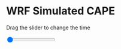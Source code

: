 <h1>WRF Simulated CAPE</h1>
<p>Drag the slider to change the time</p>

<div class="slidecontainer">
<input oninput='setImage(this)' class="slider" type="range" min="0" max="49" value="0" step="1" />
<img id='img'/>
</div>

<script>
var img = document.getElementById('img');
var img_array = ['/assets/images/wrf/cp_wrfout_d01_2020-04-13_12:00:00.png',
'/assets/images/wrf/cp_wrfout_d01_2020-04-13_13:00:00.png',
'/assets/images/wrf/cp_wrfout_d01_2020-04-13_14:00:00.png',
'/assets/images/wrf/cp_wrfout_d01_2020-04-13_15:00:00.png',
'/assets/images/wrf/cp_wrfout_d01_2020-04-13_16:00:00.png',
'/assets/images/wrf/cp_wrfout_d01_2020-04-13_17:00:00.png',
'/assets/images/wrf/cp_wrfout_d01_2020-04-13_18:00:00.png',
'/assets/images/wrf/cp_wrfout_d01_2020-04-13_19:00:00.png',
'/assets/images/wrf/cp_wrfout_d01_2020-04-13_20:00:00.png',
'/assets/images/wrf/cp_wrfout_d01_2020-04-13_21:00:00.png',
'/assets/images/wrf/cp_wrfout_d01_2020-04-13_22:00:00.png',
'/assets/images/wrf/cp_wrfout_d01_2020-04-13_23:00:00.png',
'/assets/images/wrf/cp_wrfout_d01_2020-04-14_00:00:00.png',
'/assets/images/wrf/cp_wrfout_d01_2020-04-14_01:00:00.png',
'/assets/images/wrf/cp_wrfout_d01_2020-04-14_02:00:00.png',
'/assets/images/wrf/cp_wrfout_d01_2020-04-14_03:00:00.png',
'/assets/images/wrf/cp_wrfout_d01_2020-04-14_04:00:00.png',
'/assets/images/wrf/cp_wrfout_d01_2020-04-14_05:00:00.png',
'/assets/images/wrf/cp_wrfout_d01_2020-04-14_06:00:00.png',
'/assets/images/wrf/cp_wrfout_d01_2020-04-14_07:00:00.png',
'/assets/images/wrf/cp_wrfout_d01_2020-04-14_08:00:00.png',
'/assets/images/wrf/cp_wrfout_d01_2020-04-14_09:00:00.png',
'/assets/images/wrf/cp_wrfout_d01_2020-04-14_10:00:00.png',
'/assets/images/wrf/cp_wrfout_d01_2020-04-14_11:00:00.png',
'/assets/images/wrf/cp_wrfout_d01_2020-04-14_12:00:00.png',
'/assets/images/wrf/cp_wrfout_d01_2020-04-14_13:00:00.png',
'/assets/images/wrf/cp_wrfout_d01_2020-04-14_14:00:00.png',
'/assets/images/wrf/cp_wrfout_d01_2020-04-14_15:00:00.png',
'/assets/images/wrf/cp_wrfout_d01_2020-04-14_16:00:00.png',
'/assets/images/wrf/cp_wrfout_d01_2020-04-14_17:00:00.png',
'/assets/images/wrf/cp_wrfout_d01_2020-04-14_18:00:00.png',
'/assets/images/wrf/cp_wrfout_d01_2020-04-14_19:00:00.png',
'/assets/images/wrf/cp_wrfout_d01_2020-04-14_20:00:00.png',
'/assets/images/wrf/cp_wrfout_d01_2020-04-14_21:00:00.png',
'/assets/images/wrf/cp_wrfout_d01_2020-04-14_22:00:00.png',
'/assets/images/wrf/cp_wrfout_d01_2020-04-14_23:00:00.png',
'/assets/images/wrf/cp_wrfout_d01_2020-04-15_00:00:00.png',
'/assets/images/wrf/cp_wrfout_d01_2020-04-15_01:00:00.png',
'/assets/images/wrf/cp_wrfout_d01_2020-04-15_02:00:00.png',
'/assets/images/wrf/cp_wrfout_d01_2020-04-15_03:00:00.png',
'/assets/images/wrf/cp_wrfout_d01_2020-04-15_04:00:00.png',
'/assets/images/wrf/cp_wrfout_d01_2020-04-15_05:00:00.png',
'/assets/images/wrf/cp_wrfout_d01_2020-04-15_06:00:00.png',
'/assets/images/wrf/cp_wrfout_d01_2020-04-15_07:00:00.png',
'/assets/images/wrf/cp_wrfout_d01_2020-04-15_08:00:00.png',
'/assets/images/wrf/cp_wrfout_d01_2020-04-15_09:00:00.png',
'/assets/images/wrf/cp_wrfout_d01_2020-04-15_10:00:00.png',
'/assets/images/wrf/cp_wrfout_d01_2020-04-15_11:00:00.png',
'/assets/images/wrf/cp_wrfout_d01_2020-04-15_12:00:00.png',];
function setImage(obj)
{
        var value = obj.value;
        img.src = img_array[value];

}
</script>
